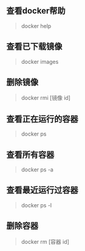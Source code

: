 ## 查看docker帮助
> docker help

## 查看已下载镜像
> docker images

## 删除镜像
> docker rmi [镜像 id]

## 查看正在运行的容器
> docker ps

## 查看所有容器
> docker ps -a

## 查看最近运行过容器
> docker ps -l

## 删除容器
> docker rm [容器 id]

